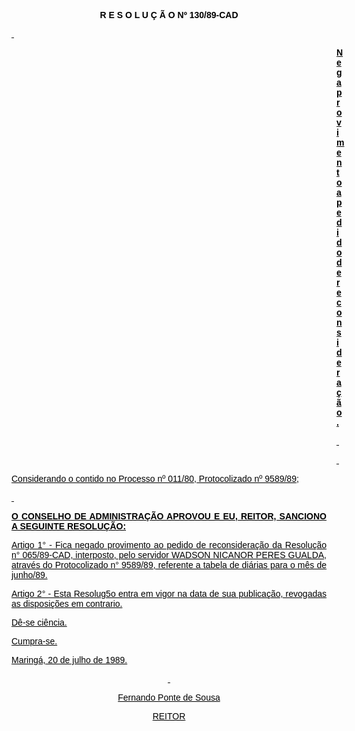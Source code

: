 <BODY TEXT="#000000">

<FONT FACE="Arial"><P ALIGN="JUSTIFY"></P>
<B><P ALIGN="CENTER">R E S O L U &Ccedil; &Atilde; O  Nº 130/89-CAD</P>
<P ALIGN="CENTER"></P>
</B><U><P ALIGN="JUSTIFY">&nbsp;</P><DIR>
<DIR>
<DIR>
<DIR>
<DIR>
<DIR>
<DIR>
<DIR>
<DIR>
<DIR>
<DIR>
<DIR>
<DIR>

</U><B><P ALIGN="JUSTIFY">Nega provimento a pedido de reconsidera&ccedil;&atilde;o.</P>
</B><P ALIGN="JUSTIFY"></P>
<U><P ALIGN="JUSTIFY">&nbsp;</P>
</U><P ALIGN="JUSTIFY">&nbsp;</P></DIR>
</DIR>
</DIR>
</DIR>
</DIR>
</DIR>
</DIR>
</DIR>
</DIR>
</DIR>
</DIR>
</DIR>
</DIR>

<P ALIGN="JUSTIFY">Considerando o contido no Processo nº 011/80, Protocolizado nº 9589/89;</P>
<P ALIGN="JUSTIFY"></P>
<P ALIGN="JUSTIFY">&nbsp;</P>
<B><P ALIGN="JUSTIFY">O CONSELHO DE ADMINISTRA&Ccedil;&Atilde;O APROVOU E EU, REITOR, SANCIONO A SEGUINTE RESOLU&Ccedil;&Atilde;O:</P>
</B><P ALIGN="JUSTIFY"></P>
<P ALIGN="JUSTIFY">Artigo 1° - Fica negado provimento ao pedido de reconsidera&ccedil;&atilde;o da Resolu&ccedil;&atilde;o n° 065/89-CAD, interposto, pelo servidor WADSON NICANOR PERES GUALDA, atrav&eacute;s do Protocolizado n° 9589/89, referente a tabela de di&aacute;rias para o m&ecirc;s de junho/89.</P>
<P ALIGN="JUSTIFY">Artigo 2° - Esta Resolug5o entra em vigor na data de sua publica&ccedil;&atilde;o, revogadas as disposi&ccedil;&otilde;es em contrario. </P>
<P ALIGN="JUSTIFY">D&ecirc;-se ci&ecirc;ncia. </P>
<P ALIGN="JUSTIFY">Cumpra-se.</P>
<P ALIGN="JUSTIFY"></P>
<P>Maring&aacute;, 20 de julho de 1989.</P>
<P ALIGN="CENTER"></P>
<P ALIGN="CENTER">&nbsp;</P>
<P ALIGN="CENTER">Fernando Ponte de Sousa</P>
<P ALIGN="CENTER">REITOR</P></FONT></BODY>
